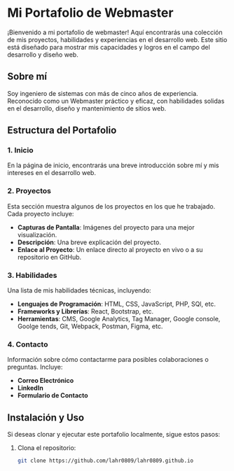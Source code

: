 # Mi Portafolio de Webmaster

¡Bienvenido a mi portafolio de webmaster! Aquí encontrarás una colección de mis proyectos, habilidades y experiencias en el desarrollo web. Este sitio está diseñado para mostrar mis capacidades y logros en el campo del desarrollo y diseño web.

## Sobre mí
Soy ingeniero de sistemas con más de cinco años de experiencia. Reconocido como un Webmaster práctico y eficaz, con habilidades solidas en el desarrollo, diseño y mantenimiento de sitios web.

## Estructura del Portafolio

### 1. Inicio
En la página de inicio, encontrarás una breve introducción sobre mí y mis intereses en el desarrollo web.

### 2. Proyectos
Esta sección muestra algunos de los proyectos en los que he trabajado. Cada proyecto incluye:
- **Capturas de Pantalla**: Imágenes del proyecto para una mejor visualización.
- **Descripción**: Una breve explicación del proyecto.
- **Enlace al Proyecto**: Un enlace directo al proyecto en vivo o a su repositorio en GitHub.

### 3. Habilidades
Una lista de mis habilidades técnicas, incluyendo:
- **Lenguajes de Programación**: HTML, CSS, JavaScript, PHP, SQl, etc.
- **Frameworks y Librerías**: React, Bootstrap, etc.
- **Herramientas**: CMS, Google Analytics, Tag Manager, Google console, Goolge tends, Git, Webpack, Postman, Figma, etc.

### 4. Contacto
Información sobre cómo contactarme para posibles colaboraciones o preguntas. Incluye:
- **Correo Electrónico**
- **LinkedIn**
- **Formulario de Contacto**

## Instalación y Uso

Si deseas clonar y ejecutar este portafolio localmente, sigue estos pasos:

1. Clona el repositorio:
   ```bash
   git clone https://github.com/lahr0809/lahr0809.github.io
